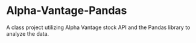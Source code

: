 # Alpha-Vantage-Pandas
A class project utilizing Alpha Vantage stock API and the Pandas library to analyze the data.
